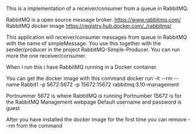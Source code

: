 ﻿This is a implementation of a receiver/consumer from a queue in RabbitMQ.

RabbitMQ is a open source message broker. https://www.rabbitmq.com/
RabbitMQ docker image https://registry.hub.docker.com/_/rabbitmq/

This application will receiver/consumer messages from queue in RabbitMQ with the name of simpleMessage.
You use this together with the sender/producer in the project RabbitMQ-Simple-Producer.
You can run more the one receiver/consumer.

When i run this i have RabbitMQ running in a Docker container.

You can get the docker image with this command
docker run -it --rm --name Rabbit1 -p 5672:5672 -p 15672:15672 rabbitmq:3.10-management

Portnummer 5672 is where RabbitMQ is running
Portnumber 15672 is for the RabbitMQ Management webpage
Default username and password is guest

After you have installed the docker image for the first time you can remove --rm from the command